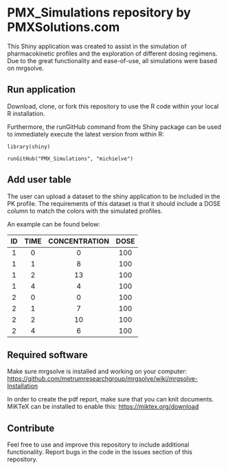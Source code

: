 # PMX_Simulations repository by PMXSolutions.com
This Shiny application was created to assist in the simulation of pharmacokinetic profiles and the exploration of different dosing regimens.
Due to the great functionality and ease-of-use, all simulations were based on mrgsolve. 

## Run application
Download, clone, or fork this repository to use the R code within your local R installation. 

Furthermore, the runGitHub command from the Shiny package can be used to immediately execute the latest version from within R:

`library(shiny)`

`runGitHub("PMX_Simulations", "michielve")`


## Add user table
The user can upload a dataset to the shiny application to be included in the PK profile. The requirements of this dataset is that it should include a DOSE column to match the colors with the simulated profiles.

An example can be found below:

| ID | TIME | CONCENTRATION | DOSE |
| :--: | :--: | :--: | :--: |
| 1  | 0    | 0 | 100 |
| 1  | 1 | 8 | 100|
| 1  | 2 | 13 | 100|
| 1  | 4 | 4 | 100|
| 2  | 0 | 0 | 100|
| 2  | 1 | 7 | 100|
| 2  | 2 | 10 | 100|
| 2  | 4 | 6 | 100|


## Required software
Make sure mrgsolve is installed and working on your computer:
https://github.com/metrumresearchgroup/mrgsolve/wiki/mrgsolve-Installation

In order to create the pdf report, make sure that you can knit documents. MiKTeX can be installed to enable this:
https://miktex.org/download


## Contribute
Feel free to use and improve this repository to include additional functionality. Report bugs in the code in the issues section of this repository.

